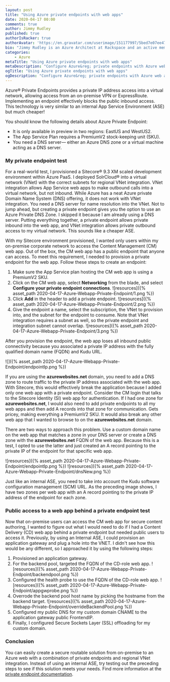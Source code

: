 ```yaml
---
layout: post
title: "Using Azure private endpoints with web apps"
date: 2020-04-17 00:00
comments: true
author: Jimmy Rudley
published: true
authorIsRacker: true
authorAvatar: 'https://en.gravatar.com/userimage/151177997/5bed7e07ee47533cbd34b951d463bcb7.jpg'
bio: "Jimmy Rudley is an Azure Architect at Rackspace and an active member of the Azure community. He focuses on solving large and complex architecture and automation problems within Azure."
categories:
    - Azure
metaTitle: "Using Azure private endpoints with web apps"
metaDescription: "Configure Azure&reg; private endpoints with Azure web apps."
ogTitle: "Using Azure private endpoints with web apps"
ogDescription: "Configure Azure&reg; private endpoints with Azure web apps."
---
```


Azure&reg; Private Endpoints provides a private IP address access into a virtual network, allowing access
from an on-premise VPN or ExpressRoute. Implementing an endpoint effectively blocks the public inbound access.
This technology is very similar to an internal App Service Environment (ASE) but much cheaper!

<!-- more -->

You should know the following details about Azure Private Endpoint:

- It is only available in preview in two regions: EastUS and WestUS2.
- The App Service Plan requires a PremiumV2 stock-keeping unit (SKU).
- You need a DNS server&mdash; either an Azure DNS zone or a virtual machine acting as a DNS server.

### My private endpoint test

For a real-world test, I provisioned a Sitecore&reg; 9.3 XM scaled development environment within Azure
PaaS. I deployed SolrCloud&reg; into a virtual network (VNet) with the correct subnets for regional VNet
integration. VNet integration allows App Service web apps to make outbound calls into a virtual network,
but not inbound. While Azure has a neat Azure private Domain Name System (DNS) offering, it does not work
with VNet integration. You need a DNS server for name resolution into the VNet. Not to jump ahead, but
creating a private endpoint gives you the option to use an Azure Private DNS Zone. I skipped it because I am
already using a DNS server. Putting everything together, a private endpoint allows private inbound into the
web app, and VNet integration allows private outbound access to my virtual network. This sounds like a cheaper
ASE.

With my Sitecore environment provisioned, I wanted only users within my on-premise corporate network to access
the Content Management (CM) web app. Out of the box, the CM web app has a public endpoint that anyone can access.
To meet this requirement, I needed to provision a private endpoint for the web app. Follow these steps to create
an endpoint:

1. Make sure the App Service plan hosting the CM web app is using a PremiumV2 SKU.
2. Click on the CM web app, select **Networking** from the blade, and select **Configure your private endpoint connections**.
![resources]({% asset_path 2020-04-17-Azure-Webapp-Private-Endpoint/1.png %})
3. Click **Add** in the header to add a private endpoint.
![resources]({% asset_path 2020-04-17-Azure-Webapp-Private-Endpoint/2.png %})
4. Give the endpoint a name, select the subscription, the VNet to provision into, and the subnet for the
endpoint to consume. Note that VNet integration requires a subnet as well, so the private endpoint and integration
subnet cannot overlap.
![resources]({% asset_path 2020-04-17-Azure-Webapp-Private-Endpoint/3.png %})

After you provision the endpoint, the web app loses all inbound public connectivity because you associated a
private IP address with the fully qualified domain name (FQDN) and Kudu URL. 
    
![]({% asset_path 2020-04-17-Azure-Webapp-Private-Endpoint/endpointIp.png %})
    
If you are using the **azurewebsites.net** domain, you need to add a DNS zone to route traffic to the private
IP address associated with the web app. With Sitecore, this would effectively break the application because I
added only one web app with a private endpoint. Consider the CM login that talks to the Sitecore Identity (SI)
web app for authentication. If I had one zone for **azurewebsites.net**, I would also need to add private endpoints
to all my web apps and then add A records into that zone for communication. Gets pricey, making everything a
PremiumV2 SKU. It would also break any other web app that I wanted to browse to on the **azurewebsites.net**
domain. 

There are two ways to approach this problem. Use a custom domain name on the web app that matches a zone in your
DNS server or create a DNS zone with the **azurewebsites.net** FQDN of the web app. Because this is a test, I
opted to use the latter and just created an A record pointing to the private IP of the endpoint for that specific
web app. 

![resources]({% asset_path 2020-04-17-Azure-Webapp-Private-Endpoint/endpointIp.png %})
![resources]({% asset_path 2020-04-17-Azure-Webapp-Private-Endpoint/dnsNew.png %})
    
Just like an internal ASE, you need to take into account the Kudu software configuration management (SCM) URL.
As the preceding image shows, I have two zones per web app with an A record pointing to the private IP address
of the endpoint for each zone. 

### Public access to a web app behind a private endpoint test

Now that on-premise users can access the CM web app for secure content authoring, I wanted to figure out what I
would need to do if I had a Content Delivery (CD) web app behind a private endpoint but needed public users to
access it. Previously, by using an Internal ASE, I could provision an application gateway and plug a hole into the
VNET. I didn't see how this would be any different, so I approached it by using the following steps:

1. Provisioned an application gateway.
2. For the backend pool, targeted the FQDN of the CD-role web app.
![resources]({% asset_path 2020-04-17-Azure-Webapp-Private-Endpoint/backendpool.png %})
3. Configured the health probe to use the FQDN of the CD-role web app.
![resources]({% asset_path 2020-04-17-Azure-Webapp-Private-Endpoint/appgwprobe.png %})
4. Overrode the backend pool host name by picking the hostname from the backend target.
![resources]({% asset_path 2020-04-17-Azure-Webapp-Private-Endpoint/overrideBackendPool.png %})
5. Configured my public DNS for my custom domain CNAME to the application gateway public FrontendIP.
6. Finally, I configured Secure Sockets Layer (SSL) offloading for my custom domain.

### Conclusion

You can easily create a secure routable solution from on-premise to an Azure web with a combination of private
endpoints and regional VNet integration. Instead of using an internal ASE, try testing out the preceding steps
to see if this solution meets your needs. Find more information at the
[private endpoint documentation](https://docs.microsoft.com/en-us/azure/private-link/create-private-endpoint-webapp-portal).
   
